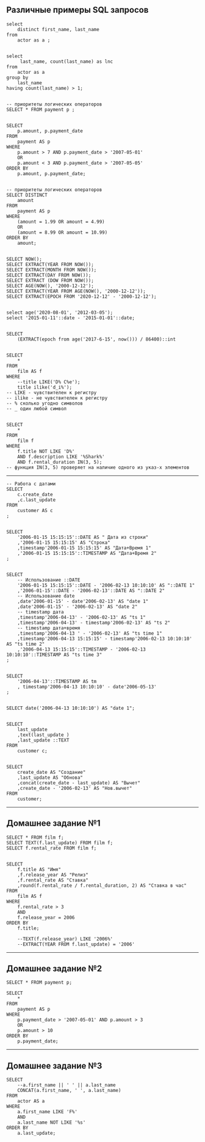Различные примеры SQL запросов
---

    select
        distinct first_name, last_name
    from
        actor as a ;


    select
         last_name, count(last_name) as lnc
    from
        actor as a
    group by
        last_name
    having count(last_name) > 1;


    -- приоритеты логических операторов
    SELECT * FROM payment p ;


    SELECT
        p.amount, p.payment_date
    FROM
        payment AS p
    WHERE
        p.amount > 7 AND p.payment_date > '2007-05-01'
        OR
        p.amount < 3 AND p.payment_date > '2007-05-05'
    ORDER BY
        p.amount, p.payment_date;


    -- приоритеты логических операторов
    SELECT DISTINCT
        amount
    FROM
        payment AS p
    WHERE
        (amount = 1.99 OR amount = 4.99)
        OR
        (amount = 8.99 OR amount = 10.99)
    ORDER BY
        amount;


    SELECT NOW();
    SELECT EXTRACT(YEAR FROM NOW());
    SELECT EXTRACT(MONTH FROM NOW());
    SELECT EXTRACT(DAY FROM NOW());
    SELECT EXTRACT (DOW FROM NOW());
    SELECT AGE(NOW(), '2000-12-12');
    SELECT EXTRACT(YEAR FROM AGE(NOW(), '2000-12-12'));
    SELECT EXTRACT(EPOCH FROM '2020-12-12' - '2000-12-12');


    select age('2020-08-01', '2012-03-05');
    select '2015-01-11'::date - '2015-01-01'::date;


    SELECT
        (EXTRACT(epoch from age('2017-6-15', now())) / 86400)::int


    SELECT
        *
    FROM
        film AS f
    WHERE
        --title LIKE('D% C%e');
        title ilike('d_i%');
    -- LIKE - чувствителен к регистру
    -- ilike - не чувствителен к регистру
    -- % сколько угодно символов
    -- _ один любой символ


    SELECT
        *
    FROM
        film f
    WHERE
        f.title NOT LIKE 'D%'
        AND f.description LIKE '%Shark%'
        AND f.rental_duration IN(3, 5);
    -- функция IN(3, 5) проверяет на наличие одного из указ-х элементов

---

    -- Работа с датами
    SELECT
        c.create_date
        ,c.last_update
    FROM
        customer AS c
    ;


    SELECT
        '2006-01-15 15:15:15'::DATE AS " Дата из строки"
        ,'2006-01-15 15:15:15' AS "Строка"
        ,timestamp'2006-01-15 15:15:15' AS "Дата+Время 1"
        ,'2006-01-15 15:15:15'::TIMESTAMP AS "Дата+Время 2"
    ;


    SELECT
        -- Использование ::DATE
        '2006-01-15 15:15:15'::DATE - '2006-02-13 10:10:10' AS "::DATE 1"
        ,'2006-01-15'::DATE - '2006-02-13'::DATE AS "::DATE 2"
        -- Использование date
        ,date'2006-01-15' - date'2006-02-13' AS "date 1"
        ,date'2006-01-15' - '2006-02-13' AS "date 2"
        -- timestamp дата
        ,timestamp'2006-04-13' - '2006-02-13' AS "ts 1"
        ,timestamp'2006-04-13' - timestamp'2006-02-13' AS "ts 2"
        -- timestamp дата+время
        ,timestamp'2006-04-13 ' - '2006-02-13' AS "ts time 1"
        ,timestamp'2006-04-13 15:15:15' - timestamp'2006-02-13 10:10:10' AS "ts time 2"
        ,'2006-04-13 15:15:15'::TIMESTAMP - '2006-02-13 10:10:10'::TIMESTAMP AS "ts time 3"
    ;


    SELECT
        '2006-04-13'::TIMESTAMP AS tm
        , timestamp'2006-04-13 10:10:10' - date'2006-05-13'
    ;


    SELECT date('2006-04-13 10:10:10') AS "date 1";


    SELECT
        last_update
        ,text(last_update )
        ,last_update ::TEXT
    FROM
        customer c;


    SELECT
        create_date AS "Создание"
        ,last_update AS "Обнова"
        ,concat(create_date - last_update) AS "Вычет"
        ,create_date - '2006-02-13' AS "Нов.вычет"
    FROM
        customer;

---
Домашнее задание №1
--

    SELECT * FROM film f;
    SELECT TEXT(f.last_update) FROM film f;
    SELECT f.rental_rate FROM film f;


    SELECT
        f.title AS "Имя"
        ,f.release_year AS "Релиз"
        ,f.rental_rate AS "Ставка"
        ,round(f.rental_rate / f.rental_duration, 2) AS "Ставка в час"
    FROM
        film AS f
    WHERE
        f.rental_rate > 3
        AND
        f.release_year = 2006
    ORDER BY
        f.title;

        --TEXT(f.release_year) LIKE '2006%'
        --EXTRACT(YEAR FROM f.last_update) = '2006'

---
Домашнее задание №2
---

    SELECT * FROM payment p;

    SELECT
        *
    FROM
        payment AS p
    WHERE
        p.payment_date > '2007-05-01' AND p.amount > 3
        OR
        p.amount > 10
    ORDER BY
        p.payment_date;

---
Домашнее задание №3
---

    SELECT
        --a.first_name || ' ' || a.last_name
        CONCAT(a.first_name, ' ', a.last_name)
    FROM
        actor AS a
    WHERE
        a.first_name LIKE 'F%'
        AND
        a.last_name NOT LIKE '%s'
    ORDER BY
        a.last_update;


